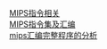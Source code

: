 [MIPS指令相关](http://edu.i-soft.com.cn/doc/longxin-2017/MIPS%E6%8C%87%E4%BB%A4%E7%9B%B8%E5%85%B3.pdf)  
[MIPS指令集及汇编](http://edu.i-soft.com.cn/doc/longxin-2017/02-1MIPS%E6%8C%87%E4%BB%A4%E4%B8%8E%E6%B1%87%E7%BC%96.pdf)  
[mips汇编完整程序的分析](http://blog.csdn.net/u014100559/article/details/39694695)  
